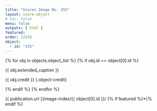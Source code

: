 ```yaml
---
title: "Scores Image No. 255"
layout: score-object
# toc: false
menu: false
outputs: [ html ]
featured: 
order: 12550
object:
  - id: "255"
---
```


{% for obj in objects.object_list %}
{% if obj.id == object[0].id %}

{{ obj.extended_caption }}

{{ obj.credit }} {.object-credit}

{% endif %}
{% endfor %}

<div class="object-credit object-url is-print-only">

{{ publication.url }}image-index/{{ object[0].id }}/ {% if featured %}*{% endif %}

</div>
